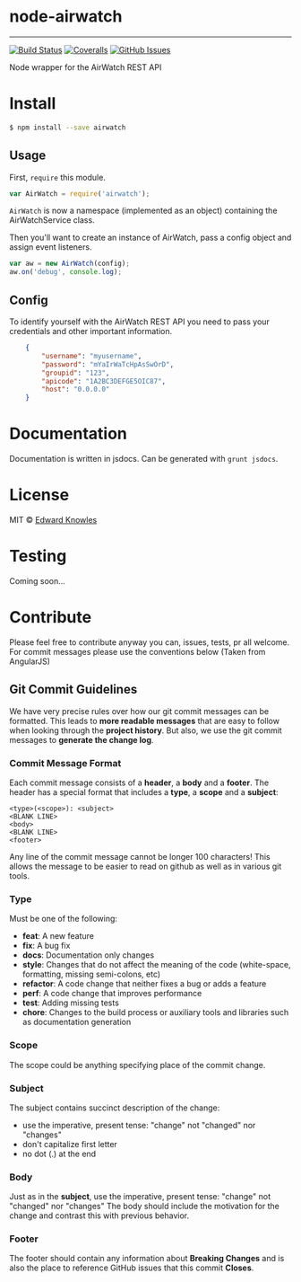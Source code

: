 # node-airwatch
---

[![Build Status](https://img.shields.io/travis/eknowles/node-airwatch/master.svg)](http://travis-ci.org/eknowles/node-airwatch) [![Coveralls](https://img.shields.io/coveralls/eknowles/node-airwatch/master.svg)](https://coveralls.io/r/eknowles/node-airwatch?branch=master) [![GitHub Issues](https://img.shields.io/github/issues/eknowles/node-airwatch.svg)](https://github.com/eknowles/node-airwatch/issues)

Node wrapper for the AirWatch REST API

# Install
```sh
$ npm install --save airwatch
```

## Usage
First, `require` this module.
```js
var AirWatch = require('airwatch');
```

`AirWatch` is now a namespace (implemented as an object) containing the AirWatchService class.

Then you'll want to create an instance of AirWatch, pass a config object and assign event listeners.

```js
var aw = new AirWatch(config);
aw.on('debug', console.log);
```

## Config
To identify yourself with the AirWatch REST API you need to pass your credentials and other important information.

```json
    {
        "username": "myusername",
        "password": "mYaIrWaTcHpAsSwOrD",
        "groupid": "123",
        "apicode": "1A2BC3DEFGE5OIC87",
        "host": "0.0.0.0"
    }
```

# Documentation

Documentation is written in jsdocs. Can be generated with `grunt jsdocs`.

# License

MIT © [Edward Knowles](http://eknowles.com)

# Testing
Coming soon...


# Contribute
Please feel free to contribute anyway you can, issues, tests, pr all welcome. For commit messages please use the conventions below (Taken from AngularJS)

## Git Commit Guidelines
We have very precise rules over how our git commit messages can be formatted.  This leads to **more
readable messages** that are easy to follow when looking through the **project history**.  But also,
we use the git commit messages to **generate the change log**.

### Commit Message Format
Each commit message consists of a **header**, a **body** and a **footer**.  The header has a special
format that includes a **type**, a **scope** and a **subject**:

```
<type>(<scope>): <subject>
<BLANK LINE>
<body>
<BLANK LINE>
<footer>
```

Any line of the commit message cannot be longer 100 characters! This allows the message to be easier
to read on github as well as in various git tools.

### Type
Must be one of the following:

* **feat**: A new feature
* **fix**: A bug fix
* **docs**: Documentation only changes
* **style**: Changes that do not affect the meaning of the code (white-space, formatting, missing
  semi-colons, etc)
* **refactor**: A code change that neither fixes a bug or adds a feature
* **perf**: A code change that improves performance
* **test**: Adding missing tests
* **chore**: Changes to the build process or auxiliary tools and libraries such as documentation
  generation

### Scope
The scope could be anything specifying place of the commit change.

### Subject
The subject contains succinct description of the change:

* use the imperative, present tense: "change" not "changed" nor "changes"
* don't capitalize first letter
* no dot (.) at the end

### Body
Just as in the **subject**, use the imperative, present tense: "change" not "changed" nor "changes"
The body should include the motivation for the change and contrast this with previous behavior.

### Footer
The footer should contain any information about **Breaking Changes** and is also the place to
reference GitHub issues that this commit **Closes**.
